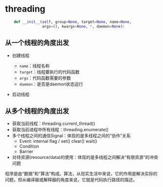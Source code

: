 # threading

```python
    def __init__(self, group=None, target=None, name=None,
                 args=(), kwargs=None, *, daemon=None):
```

## 从一个线程的角度出发

- 创建线程
    - `name`：线程名称
    - `target`：线程要执行的代码函数
    - `args`：代码函数需要的参数
    - `daemon`：是否是daemon状态运行

- 启动线程


## 从多个线程的角度出发

- 获取当前线程：threading.current_thread()
- 获取当前进程中所有线程：threading.enumerate()
- 多个线程之间的通信Signal：体现的是多线程之间的“协作”关系
    - Event: internal flag / set() clear() wait()
    - Condition
    - Barrier
- 对待资源(resource/data)的使用：体现的是多线程之间解决“有限资源”的冲突问题

程序是由“数据”和“算法”构成。算法，从现实生活中来说，它的作用是解决实际的问题，但从编译器或解释器的角度来说，它就是代码执行路径的描述。





